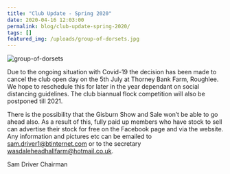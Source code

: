 ```yaml
---
title: "Club Update - Spring 2020"
date: 2020-04-16 12:03:00
permalink: blog/club-update-spring-2020/
tags: []
featured_img: /uploads/group-of-dorsets.jpg
---
```


![group-of-dorsets](/uploads/group-of-dorsets.jpg)

Due to the ongoing situation with Covid-19 the decision has been made to cancel the club open day on the 5th July at Thorney Bank Farm, Roughlee. We hope to reschedule this for later in the year dependant on social distancing guidelines. The club biannual flock competition will also be postponed till 2021.

There is the possibility that the Gisburn Show and Sale won’t be able to go ahead also. As a result of this, fully paid up members who have stock to sell can advertise their stock for free on the Facebook page and via the website. Any information and pictures etc can be emailed to sam.driver1@btinternet.com or to the secretary wasdaleheadhallfarm@hotmail.co.uk.

Sam Driver
Chairman
